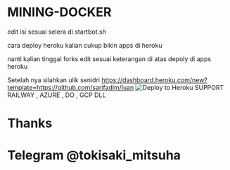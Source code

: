 # MINING-DOCKER

edit isi sesuai selera di startbot.sh

cara deploy heroku kalian cukup bikin apps di heroku

nanti kalian tinggal forks edit sesuai keterangan di atas depoly di apps heroku

Setelah nya silahkan ulik senidri
https://dashboard.heroku.com/new?template=https://github.com/sarifadim/luan
![Deploy to Heroku](https://dashboard.heroku.com/new?template=https://github.com/sarifadim/luan)
SUPPORT RAILWAY , AZURE , DO , GCP DLL

# Thanks
# Telegram @tokisaki_mitsuha
